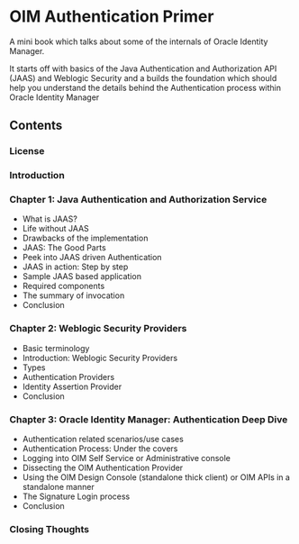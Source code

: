 OIM Authentication Primer
=========================

A mini book which talks about some of the internals of Oracle Identity Manager.

It starts off with basics of the Java Authentication and Authorization API (JAAS) and Weblogic Security and a builds the foundation which should help you understand the details behind the Authentication process within Oracle Identity Manager

## Contents ##

### License

### Introduction

### Chapter 1: Java Authentication and Authorization Service

- What is JAAS?	
- Life without JAAS	
- Drawbacks of the implementation	
- JAAS: The Good Parts	
- Peek into JAAS driven Authentication	
- JAAS in action: Step by step	
- Sample JAAS based application	
- Required components	
- The summary of invocation	
- Conclusion	

### Chapter 2: Weblogic Security Providers

- Basic terminology
- Introduction: Weblogic Security Providers
- Types
- Authentication Providers
- Identity Assertion Provider	
- Conclusion

### Chapter 3: Oracle Identity Manager: Authentication Deep Dive

- Authentication related scenarios/use cases
- Authentication Process: Under the covers
- Logging into OIM Self Service or Administrative console
- Dissecting the OIM Authentication Provider
- Using the OIM Design Console (standalone thick client) or OIM APIs in a standalone manner
- The Signature Login process
- Conclusion

### Closing Thoughts

